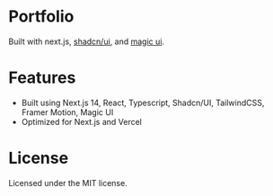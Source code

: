 # Portfolio

Built with next.js, [shadcn/ui](https://ui.shadcn.com/), and [magic ui](https://magicui.design/).

# Features

- Built using Next.js 14, React, Typescript, Shadcn/UI, TailwindCSS, Framer Motion, Magic UI
- Optimized for Next.js and Vercel

# License

Licensed under the MIT license.
